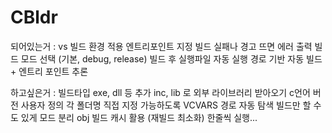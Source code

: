 # CBldr
 
되어있는거 : 
vs 빌드 환경 적용
엔트리포인트 지정
빌드 실패나 경고 뜨면 에러 출력
빌드 모드 선택 (기본, debug, release)
빌드 후 실행파일 자동 실행
경로 기반 자동 빌드 + 엔트리 포인트 추론

하고싶은거 : 
빌드타입 exe, dll 등 추가
inc, lib 로 외부 라이브러리 받아오기
c언어 버전 사용자 정의
각 폴더명 직접 지정 가능하도록
VCVARS 경로 자동 탐색
빌드만 할 수도 있게 모드 분리
obj 빌드 캐시 활용 (재빌드 최소화)
한줄씩 실행...
